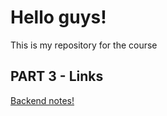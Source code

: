 <h1>Hello guys!</h1>

<p>This is my repository for the course</p>

<h2>PART 3 - Links</h2>
<a href="https://notesexpress.onrender.com/">Backend notes!</a>
